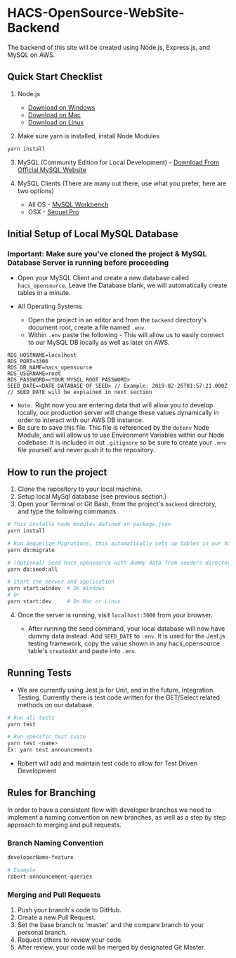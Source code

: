 # HACS-OpenSource-WebSite-Backend

The backend of this site will be created using Node.js, Express.js, and MySQL on AWS.

## Quick Start Checklist

1. Node.js

   - [Download on Windows](https://blog.teamtreehouse.com/install-node-js-npm-windows)
   - [Download on Mac](https://blog.teamtreehouse.com/install-node-js-npm-mac)
   - [Download on Linux](https://blog.teamtreehouse.com/install-node-js-npm-linux)

2. Make sure yarn is installed, install Node Modules

```bash
yarn install
```

3. MySQL (Community Edition for Local Development) - [Download From Official MySQL Website]([https://www.postgresql.org/download/](https://dev.mysql.com/downloads/))

4. MySQL Clients (There are many out there, use what you prefer, here are two options)
   - All OS - [MySQL Workbench]([https://www.pgadmin.org/download/](https://dev.mysql.com/downloads/workbench/))
   - OSX - [Sequel Pro](https://www.sequelpro.com/)

## Initial Setup of Local MySQL Database

### Important: Make sure you've cloned the project & MySQL Database Server is running before proceeding

- Open your MySQL Client and create a new database called `hacs_opensource`. Leave the Database blank, we will automatically create tables in a minute.

- All Operating Systems

  - Open the project in an editor and from the `backend` directory's document root, create a file named `.env`.
  - Within `.env` paste the following - This will allow us to easily connect to our MySQL DB locally as well as later on AWS.

```text
RDS_HOSTNAME=localhost
RDS_PORT=3306
RDS_DB_NAME=hacs_opensource
RDS_USERNAME=root
RDS_PASSWORD=<YOUR MYSQL ROOT PASSWORD>
SEED_DATE=<DATE DATABASE OF SEED> // Example: 2019-02-26T01:57:21.000Z
// SEED_DATE will be explained in next section
```
- `Note:` Right now you are entering data that will allow you to develop locally, our production server will change these values dynamically in order to interact with our AWS DB instance.
- Be sure to save this file. This file is referenced by the `dotenv` Node Module, and will allow us to use Environment Variables within our Node codebase. It is included in out `.gitignore` so be sure to create your `.env` file yourself and never push it to the repository.

## How to run the project

1. Clone the repository to your local machine.
2. Setup local MySql database (see previous section.)
3. Open your Terminal or Git Bash, from the project's `backend` directory, and type the following commands.

```bash
# This installs node modules defined in package.json
yarn install

# Run Sequelize Migrations, this automatically sets up tables in our hacs_opensource database
yarn db:migrate

# (Optional) Seed hacs_opensource with dummy data from seeders directory.
yarn db:seed:all

# Start the server and application
yarn start:windev  # On Windows
# Or
yarn start:dev     # On Mac or Linux
```

4. Once the server is running, visit `localhost:3000` from your browser.

   - After running the seed command, your local database will now have dummy data instead. Add `SEED_DATE` to `.env`. It is used for the Jest.js testing framework, copy the value shown in any hacs_opensource table's `createdAt` and paste into `.env`.
  

## Running Tests

- We are currently using Jest.js for Unit, and in the future, Integration Testing. Currently there is test code written for the GET/Select related methods on our database.

```bash
# Run all tests
yarn test

# Run specific test suite
yarn test <name>
Ex: yarn test announcements
```

- Robert will add and maintain test code to allow for Test Driven Development

## Rules for Branching

In order to have a consistent flow with developer branches we need to implement a naming convention on new branches, as well as a step by step approach to merging and pull requests.

### Branch Naming Convention

```bash
developerName-feature

# Example
robert-announcement-queries
```

### Merging and Pull Requests

1. Push your branch's code to GitHub.
2. Create a new Pull Request.
3. Set the base branch to 'master' and the compare branch to your personal branch.
4. Request others to review your code.
5. After review, your code will be merged by designated Git Master.
